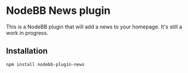 # NodeBB News plugin

This is a NodeBB plugin that will add a news to your homepage. It's still a work in progress.

## Installation

    npm install nodebb-plugin-news
